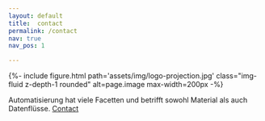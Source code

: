 ```yaml
---
layout: default
title:  contact
permalink: /contact
nav: true
nav_pos: 1

---
```


{%- include figure.html
   path='assets/img/logo-projection.jpg'
   class="img-fluid z-depth-1 rounded"
   alt=page.image
   max-width=200px -%}

Automatisierung hat viele Facetten und betrifft sowohl Material als auch Datenfl&uuml;sse.
<a href="mailto:{{ info@smartlab.network }}">Contact</a>